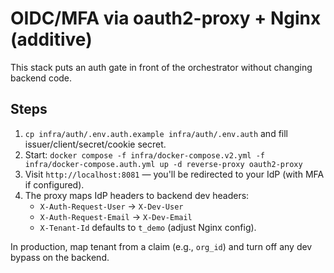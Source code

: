 # OIDC/MFA via oauth2-proxy + Nginx (additive)

This stack puts an auth gate in front of the orchestrator without changing backend code.

## Steps
1. `cp infra/auth/.env.auth.example infra/auth/.env.auth` and fill issuer/client/secret/cookie secret.
2. Start: `docker compose -f infra/docker-compose.v2.yml -f infra/docker-compose.auth.yml up -d reverse-proxy oauth2-proxy`
3. Visit `http://localhost:8081` — you'll be redirected to your IdP (with MFA if configured).
4. The proxy maps IdP headers to backend dev headers:
   - `X-Auth-Request-User` → `X-Dev-User`
   - `X-Auth-Request-Email` → `X-Dev-Email`
   - `X-Tenant-Id` defaults to `t_demo` (adjust Nginx config).

In production, map tenant from a claim (e.g., `org_id`) and turn off any dev bypass on the backend.
